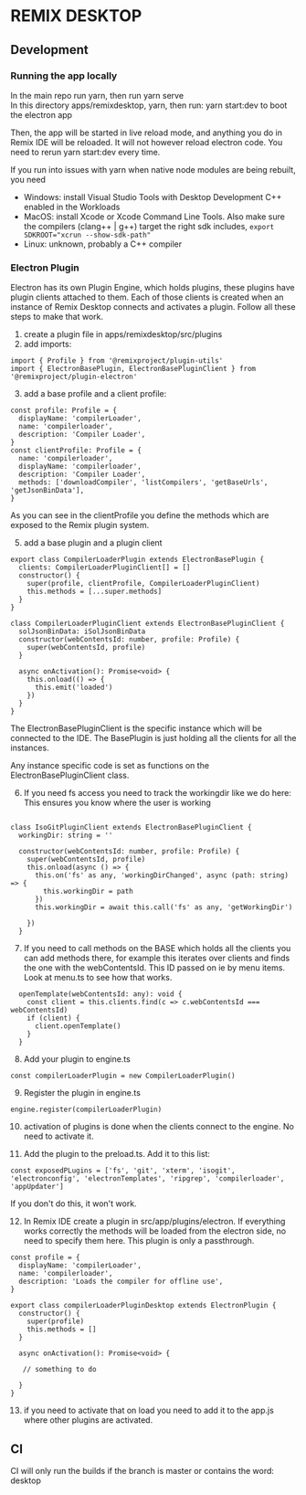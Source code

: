 # REMIX DESKTOP

## Development

### Running the app locally

In the main repo run yarn, then run yarn serve  
In this directory apps/remixdesktop, yarn, then run: yarn start:dev to boot the electron app

Then, the app will be started in live reload mode, and anything you do in Remix IDE will be reloaded.
It will not however reload electron code. You need to rerun yarn start:dev every time. 

If you run into issues with yarn when native node modules are being rebuilt, you need
- Windows: install Visual Studio Tools with Desktop Development C++ enabled in the Workloads
- MacOS: install Xcode or Xcode Command Line Tools. Also make sure the compilers (clang++ | g++) target the right sdk includes, ```export SDKROOT="xcrun --show-sdk-path"```
- Linux: unknown, probably a C++ compiler


### Electron Plugin

Electron has its own Plugin Engine, which holds plugins, these plugins have plugin clients attached to them. Each of those clients is created when an instance of Remix Desktop connects
and activates a plugin. Follow all these steps to make that work.

1. create a plugin file in apps/remixdesktop/src/plugins
2. add imports: 
```
import { Profile } from '@remixproject/plugin-utils'
import { ElectronBasePlugin, ElectronBasePluginClient } from '@remixproject/plugin-electron'
```
3. add a base profile and a client profile:
```
const profile: Profile = {
  displayName: 'compilerLoader',
  name: 'compilerloader',
  description: 'Compiler Loader',
}
const clientProfile: Profile = {
  name: 'compilerloader',
  displayName: 'compilerloader',
  description: 'Compiler Loader',
  methods: ['downloadCompiler', 'listCompilers', 'getBaseUrls', 'getJsonBinData'],
}
```

As you can see in the clientProfile you define the methods which are exposed to the Remix plugin system.

5. add a base plugin and a plugin client
```
export class CompilerLoaderPlugin extends ElectronBasePlugin {
  clients: CompilerLoaderPluginClient[] = []
  constructor() {
    super(profile, clientProfile, CompilerLoaderPluginClient)
    this.methods = [...super.methods]
  }
}

class CompilerLoaderPluginClient extends ElectronBasePluginClient {
  solJsonBinData: iSolJsonBinData
  constructor(webContentsId: number, profile: Profile) {
    super(webContentsId, profile)
  }

  async onActivation(): Promise<void> {
    this.onload(() => {
      this.emit('loaded')
    })
  }
}
```
The ElectronBasePluginClient is the specific instance which will be connected to the IDE. The BasePlugin is just holding all the clients for all the instances.

Any instance specific code is set as functions on the ElectronBasePluginClient class.

6. If you need fs access you need to track the workingdir like we do here:
This ensures you know where the user is working

```

class IsoGitPluginClient extends ElectronBasePluginClient {
  workingDir: string = ''

  constructor(webContentsId: number, profile: Profile) {
    super(webContentsId, profile)
    this.onload(async () => {
      this.on('fs' as any, 'workingDirChanged', async (path: string) => {
        this.workingDir = path
      })
      this.workingDir = await this.call('fs' as any, 'getWorkingDir')

    })
  }

  ```

7. If you need to call methods on the BASE which holds all the clients you can add methods there, for example this iterates over clients 
and finds the one with the webContentsId. This ID passed on ie by menu items. Look at menu.ts to see how that works.

```
  openTemplate(webContentsId: any): void {
    const client = this.clients.find(c => c.webContentsId === webContentsId)
    if (client) {
      client.openTemplate()
    }
  }
```

8. Add your plugin to engine.ts

```
const compilerLoaderPlugin = new CompilerLoaderPlugin()
```

9. Register the plugin in engine.ts

```
engine.register(compilerLoaderPlugin)
```

10. activation of plugins is done when the clients connect to the engine. No need to activate it. 

11. Add the plugin to the preload.ts. Add it to this list:

```
const exposedPLugins = ['fs', 'git', 'xterm', 'isogit', 'electronconfig', 'electronTemplates', 'ripgrep', 'compilerloader', 'appUpdater']
```

If you don't do this, it won't work.

12. In Remix IDE create a plugin in src/app/plugins/electron. If everything works correctly the methods will be loaded from the electron side, no need to specify them here.
This plugin is only a passthrough. 

```
const profile = {
  displayName: 'compilerLoader',
  name: 'compilerloader',
  description: 'Loads the compiler for offline use',
}

export class compilerLoaderPluginDesktop extends ElectronPlugin {
  constructor() {
    super(profile)
    this.methods = []
  }

  async onActivation(): Promise<void> {
  
   // something to do

  }
}
```

13. if you need to activate that on load you need to add it to the app.js where other plugins are activated.



## CI

CI will only run the builds if the branch is master or contains the word: desktop

